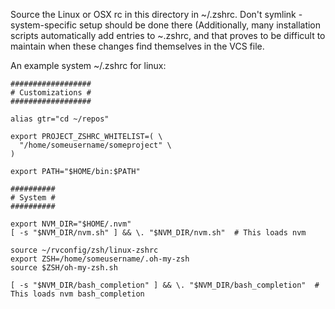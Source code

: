 Source the Linux or OSX rc in this directory in ~/.zshrc. Don't symlink - system-specific setup should be done there (Additionally, many installation scripts automatically add entries to ~.zshrc, and that proves to be difficult to maintain when these changes find themselves in the VCS file.

An example system ~/.zshrc for linux:

```
##################
# Customizations #
##################

alias gtr="cd ~/repos"

export PROJECT_ZSHRC_WHITELIST=( \
  "/home/someusername/someproject" \
)

export PATH="$HOME/bin:$PATH"

##########
# System #
##########

export NVM_DIR="$HOME/.nvm"
[ -s "$NVM_DIR/nvm.sh" ] && \. "$NVM_DIR/nvm.sh"  # This loads nvm

source ~/rvconfig/zsh/linux-zshrc
export ZSH=/home/someusername/.oh-my-zsh
source $ZSH/oh-my-zsh.sh

[ -s "$NVM_DIR/bash_completion" ] && \. "$NVM_DIR/bash_completion"  # This loads nvm bash_completion
```
